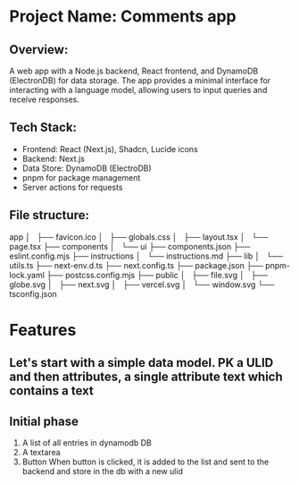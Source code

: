 # Project Name: Comments app

## Overview:
A web app with a Node.js backend, React frontend, and DynamoDB (ElectronDB) for data storage. The app provides a minimal interface for interacting with a language model, allowing users to input queries and receive responses.

## Tech Stack:
* Frontend: React (Next.js), Shadcn, Lucide icons
* Backend: Next.js
* Data Store: DynamoDB (ElectroDB)
* pnpm for package management
* Server actions for requests

## File structure:

 app
│   ├── favicon.ico
│   ├── globals.css
│   ├── layout.tsx
│   └── page.tsx
├── components
│   └── ui
├── components.json
├── eslint.config.mjs
├── instructions
│   └── instructions.md
├── lib
│   └── utils.ts
├── next-env.d.ts
├── next.config.ts
├── package.json
├── pnpm-lock.yaml
├── postcss.config.mjs
├── public
│   ├── file.svg
│   ├── globe.svg
│   ├── next.svg
│   ├── vercel.svg
│   └── window.svg
└── tsconfig.json

# Features

## Let's start with a simple data model. PK a ULID and then attributes, a single attribute text which contains a text

## Initial phase
1. A list of all entries in dynamodb DB
2. A textarea 
3. Button
When button is clicked, it is added to the list and sent to the backend and store in the db with a new ulid